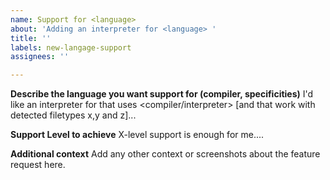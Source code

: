```yaml
---
name: Support for <language>
about: 'Adding an interpreter for <language> '
title: ''
labels: new-langage-support
assignees: ''

---
```


**Describe the language you want support for (compiler, specificities)**
I'd like an interpreter for <language> that uses <compiler/interpreter> [and that work with detected filetypes x,y and z]...

**Support Level to achieve**
X-level support is enough for me....

**Additional context**
Add any other context or screenshots about the feature request here.
